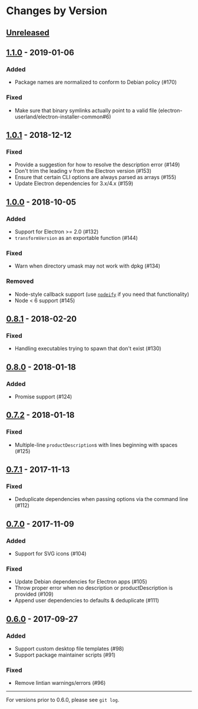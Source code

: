 # Changes by Version

## [Unreleased]

[Unreleased]: https://github.com/electron-userland/electron-installer-debian/compare/v1.1.0...master

## [1.1.0] - 2019-01-06

[1.1.0]: https://github.com/electron-userland/electron-installer-debian/compare/v1.0.1...v1.1.0

### Added

* Package names are normalized to conform to Debian policy (#170)

### Fixed

* Make sure that binary symlinks actually point to a valid file
  (electron-userland/electron-installer-common#6)

## [1.0.1] - 2018-12-12

[1.0.1]: https://github.com/electron-userland/electron-installer-debian/compare/v1.0.0...v1.0.1

### Fixed

* Provide a suggestion for how to resolve the description error (#149)
* Don't trim the leading v from the Electron version (#153)
* Ensure that certain CLI options are always parsed as arrays (#155)
* Update Electron dependencies for 3.x/4.x (#159)

## [1.0.0] - 2018-10-05

[1.0.0]: https://github.com/electron-userland/electron-installer-debian/compare/v0.8.1...v1.0.0

### Added

* Support for Electron >= 2.0 (#132)
* `transformVersion` as an exportable function (#144)

### Fixed

* Warn when directory umask may not work with dpkg (#134)

### Removed

* Node-style callback support (use [`nodeify`](https://npm.im/nodeify) if you need that
  functionality)
* Node < 6 support (#145)

## [0.8.1] - 2018-02-20

[0.8.1]: https://github.com/electron-userland/electron-installer-debian/compare/v0.8.0...v0.8.1

### Fixed

* Handling executables trying to spawn that don't exist (#130)

## [0.8.0] - 2018-01-18

[0.8.0]: https://github.com/electron-userland/electron-installer-debian/compare/v0.7.2...v0.8.0

### Added

* Promise support (#124)

## [0.7.2] - 2018-01-18

[0.7.2]: https://github.com/electron-userland/electron-installer-debian/compare/v0.7.1...v0.7.2

### Fixed

* Multiple-line `productDescription`s with lines beginning with spaces (#125)

## [0.7.1] - 2017-11-13

[0.7.1]: https://github.com/electron-userland/electron-installer-debian/compare/v0.7.0...v0.7.1

### Fixed

* Deduplicate dependencies when passing options via the command line (#112)

## [0.7.0] - 2017-11-09

[0.7.0]: https://github.com/electron-userland/electron-installer-debian/compare/v0.6.0...v0.7.0

### Added

* Support for SVG icons (#104)

### Fixed

* Update Debian dependencies for Electron apps (#105)
* Throw proper error when no description or productDescription is provided (#109)
* Append user dependencies to defaults & deduplicate (#111)

## [0.6.0] - 2017-09-27

[0.6.0]: https://github.com/electron-userland/electron-installer-debian/compare/v0.5.2...v0.6.0

### Added

* Support custom desktop file templates (#98)
* Support package maintainer scripts (#91)

### Fixed

* Remove lintian warnings/errors (#96)

----

For versions prior to 0.6.0, please see `git log`.
